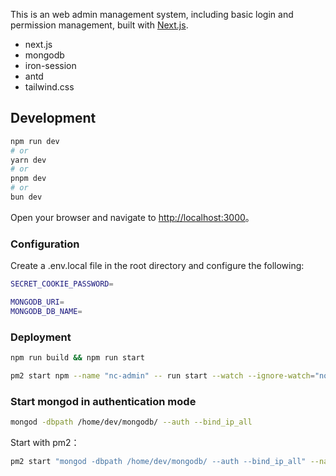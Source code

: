 This is an web admin management system, including basic login and permission management, built with [Next.js](https://nextjs.org/).

+ next.js
+ mongodb
+ iron-session
+ antd
+ tailwind.css

## Development
```bash
npm run dev
# or
yarn dev
# or
pnpm dev
# or
bun dev
```

Open your browser and navigate to [http://localhost:3000](http://localhost:3000)。

### Configuration
Create a .env.local file in the root directory and configure the following:
```bash
SECRET_COOKIE_PASSWORD=

MONGODB_URI=
MONGODB_DB_NAME=
```

### Deployment
```bash
npm run build && npm run start
```

```bash
pm2 start npm --name "nc-admin" -- run start --watch --ignore-watch="node_modules,.git"
```

### Start mongod in authentication mode
```bash
mongod -dbpath /home/dev/mongodb/ --auth --bind_ip_all
```

Start with pm2：
```bash
pm2 start "mongod -dbpath /home/dev/mongodb/ --auth --bind_ip_all" --name "mongod"
```